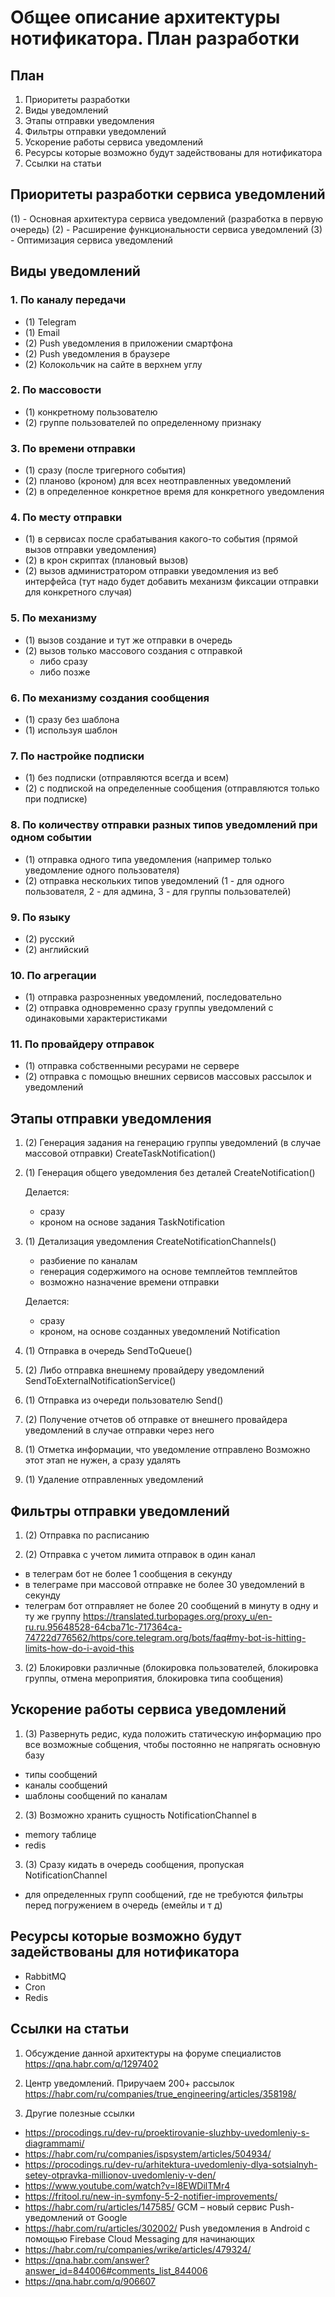 # Общее описание архитектуры нотификатора. План разработки


## План
1. Приоритеты разработки
2. Виды уведомлений
3. Этапы отправки уведомления
4. Фильтры отправки уведомлений
5. Ускорение работы сервиса уведомлений
6. Ресурсы которые возможно будут задействованы для нотификатора
7. Ссылки на статьи

## Приоритеты разработки сервиса уведомлений
(1) - Основная архитектура сервиса уведомлений (разработка в первую очередь)
(2) - Расширение функциональности сервиса уведомлений
(3) - Оптимизация сервиса уведомлений

## Виды уведомлений

### 1. По каналу передачи
- (1) Telegram
- (1) Email
- (2) Push уведомления в приложении смартфона
- (2) Push уведомления в браузере
- (2) Колокольчик на сайте в верхнем углу

### 2. По массовости
- (1) конкретному пользователю
- (2) группе пользователей по определенному признаку

### 3. По времени отправки
- (1) сразу (после тригерного события)
- (2) планово (кроном) для всех неотправленных уведомлений
- (2) в определенное конкретное время для конкретного уведомления

### 4. По месту отправки
- (1) в сервисах после срабатывания какого-то события (прямой вызов отправки уведомления)
- (2) в крон скриптах (плановый вызов)
- (2) вызов администратором отправки уведомления из веб интерфейса (тут надо будет добавить механизм фиксации отправки для конкретного случая)

### 5. По механизму
- (1) вызов создание и тут же отправки в очередь
- (2) вызов только массового создания с отправкой
    - либо сразу
    - либо позже

### 6. По механизму создания сообщения
- (1) сразу без шаблона
- (1) используя шаблон

### 7. По настройке подписки
- (1) без подписки (отправляются всегда и всем)
- (2) с подпиской на определенные сообщения (отправляются только при подписке)

### 8. По количеству отправки разных типов уведомлений при одном событии
- (1) отправка одного типа уведомления (например только уведомление одного пользователя)
- (2) отправка нескольких типов уведомлений (1 - для одного пользователя, 2 - для админа, 3 - для группы пользователей)

### 9. По языку
- (2) русский
- (2) английский

### 10. По агрегации
- (1) отправка разрозненных уведомлений, последовательно
- (2) отправка одновременно сразу группы уведомлений с одинаковыми характеристиками

### 11. По провайдеру отправок
- (1) отправка собственными ресурами не сервере
- (2) отправка с помощью внешних сервисов массовых рассылок и уведомлений


## Этапы отправки уведомления

1. (2) Генерация задания на генерацию группы уведомлений (в случае массовой отправки)
   CreateTaskNotification()


2. (1) Генерация общего уведомления без деталей
   CreateNotification()

   Делается:
    - сразу
    - кроном на основе задания TaskNotification


3. (1) Детализация уведомления
   CreateNotificationChannels()
    - разбиение по каналам
    - генерация содержимого на основе темплейтов темплейтов
    - возможно назначение времени отправки

   Делается:
    - сразу
    - кроном, на основе созданных уведомлений Notification


4. (1) Отправка в очередь
   SendToQueue()


5. (2) Либо отправка внешнему провайдеру уведомлений
   SendToExternalNotificationService()


6. (1) Отправка из очереди пользователю
   Send()


7. (2) Получение отчетов об отправке от внешнего провайдера 
   уведомлений в случае отправки через него


8. (1) Отметка информации, что уведомление отправлено 
    Возможно этот этап не нужен, а сразу удалять


9. (1) Удаление отправленных уведомлений



## Фильтры отправки уведомлений

1. (2) Отправка по расписанию


2. (2) Отправка с учетом лимита отправок в один канал
- в телеграм бот не более 1 сообщения в секунду
- в телеграме при массовой отправке не более 30 уведомлений в секунду
- телеграм бот отправляет не более 20 сообщений в минуту в одну и ту же группу
  https://translated.turbopages.org/proxy_u/en-ru.ru.95648528-64cba71c-717364ca-74722d776562/https/core.telegram.org/bots/faq#my-bot-is-hitting-limits-how-do-i-avoid-this

3. (2) Блокировки различные (блокировка пользователей, блокировка группы, отмена мероприятия, блокировка типа сообщения)


## Ускорение работы сервиса уведомлений

1. (3) Развернуть редис, куда положить статическую информацию про все возможные собщения, чтобы постоянно не напрягать основную базу
* типы сообщений
* каналы сообщений
* шаблоны сообщений по каналам

2. (3) Возможно хранить сущность  NotificationChannel в
* memory таблице
* redis

3. (3) Сразу кидать в очередь сообщения, пропуская NotificationChannel
* для определенных групп сообщений, где не требуются фильтры перед погружением в очередь (емейлы и т д)


## Ресурсы которые возможно будут задействованы для нотификатора
* RabbitMQ
* Cron
* Redis

## Ссылки на статьи
1. Обсуждение данной архитектуры на форуме специалистов
   https://qna.habr.com/q/1297402


2. Центр уведомлений. Приручаем 200+ рассылок
   https://habr.com/ru/companies/true_engineering/articles/358198/

3. Другие полезные ссылки
*   https://procodings.ru/dev-ru/proektirovanie-sluzhby-uvedomleniy-s-diagrammami/
*   https://habr.com/ru/companies/ispsystem/articles/504934/
*   https://procodings.ru/dev-ru/arhitektura-uvedomleniy-dlya-sotsialnyh-setey-otpravka-millionov-uvedomleniy-v-den/
*   https://www.youtube.com/watch?v=l8EWDilTMr4
*   https://fritool.ru/new-in-symfony-5-2-notifier-improvements/
*   https://habr.com/ru/articles/147585/ GCM – новый сервис Push-уведомлений от Google
*   https://habr.com/ru/articles/302002/ Push уведомления в Android с помощью Firebase Cloud Messaging для начинающих
*   https://habr.com/ru/companies/wrike/articles/479324/
*   https://qna.habr.com/answer?answer_id=844006#comments_list_844006
*   https://qna.habr.com/q/906607
 